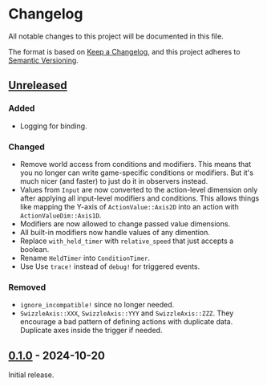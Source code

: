 # Changelog

All notable changes to this project will be documented in this file.

The format is based on [Keep a Changelog](https://keepachangelog.com/en/1.0.0/),
and this project adheres to [Semantic Versioning](https://semver.org/spec/v2.0.0.html).

## [Unreleased]

### Added

- Logging for binding.

### Changed

- Remove world access from conditions and modifiers. This means that you no longer can write game-specific conditions or modifiers. But it's much nicer (and faster) to just do it in observers instead.
- Values from `Input` are now converted to the action-level dimension only after applying all input-level modifiers and conditions. This allows things like mapping the Y-axis of `ActionValue::Axis2D` into an action with `ActionValueDim::Axis1D`.
- Modifiers are now allowed to change passed value dimensions.
- All built-in modifiers now handle values of any dimention.
- Replace `with_held_timer` with `relative_speed` that just accepts a boolean.
- Rename `HeldTimer` into `ConditionTimer`.
- Use Use `trace!` instead of `debug!` for triggered events.

### Removed

- `ignore_incompatible!` since no longer needed.
- `SwizzleAxis::XXX`, `SwizzleAxis::YYY` and `SwizzleAxis::ZZZ`. They encourage a bad pattern of defining actions with duplicate data. Duplicate axes inside the trigger if needed.

## [0.1.0] - 2024-10-20

Initial release.

[unreleased]: https://github.com/projectharmonia/bevy_replicon/compare/v0.1.0...HEAD
[0.1.0]: https://github.com/projectharmonia/bevy_replicon/releases/tag/v0.1.0
